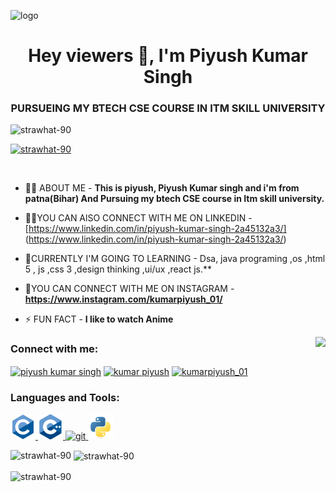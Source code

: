 ![logo](https://github.com/strawhat-90/strawhat-90/blob/main/PIYUSH%20KUMAR%20SINGH%20(1).png)   

<h1 align="center">Hey viewers 👋, I'm Piyush Kumar Singh</h1>  

<h3 align="center">PURSUEING MY BTECH CSE COURSE IN ITM SKILL UNIVERSITY</h3>  

<p align="left"> <img src="https://komarev.com/ghpvc/?username=strawhat-90&label=Profile%20views&color=0e75b6&style=flat" alt="strawhat-90" /> </p>  

<p align="left"> <a href="https://github.com/ryo-ma/github-profile-trophy"><img src="https://github-profile-trophy.vercel.app/?username=strawhat-90" alt="strawhat-90" /></a> </p>

<p align="left"> <a href="https://twitter.com/" target="blank"><img src="https://img.shields.io/twitter/follow/?logo=twitter&style=for-the-badge" alt="" /></a> </p> 


- 👱🏻 ABOUT ME - **This is piyush, Piyush Kumar singh and i'm from patna(Bihar) And Pursuing my btech CSE course in Itm skill university.**
  
- ✌🏻YOU CAN AlSO CONNECT WITH ME ON LINKEDIN - [https://www.linkedin.com/in/piyush-kumar-singh-2a45132a3/]  (https://www.linkedin.com/in/piyush-kumar-singh-2a45132a3/)

- 📄CURRENTLY I'M GOING TO LEARNING - Dsa, java programing ,os ,html 5 , js ,css 3 ,design thinking ,ui/ux ,react js.**
  
- 🤝YOU CAN CONNECT WITH ME ON INSTAGRAM - **https://www.instagram.com/kumarpiyush_01/**
    
- ⚡ FUN FACT - **I like to watch Anime**
    
<img  align="right" src="https://lh3.googleusercontent.com/drive-viewer/AEYmBYQbPXiop7HBoC4WO2xpfUXemA8FdsTGWNjfrH2_7mmGVboFsZiFbbJzuEjjpAXTx8pXtdRKBTymBWDwIP55B5Ep--jxrg=s2560"/>  

<h3 align="left">Connect with me:</h3>  

<p align="left"> 

<a href="https://linkedin.com/in/piyush kumar singh" target="blank"><img align="center" src="https://raw.githubusercontent.com/rahuldkjain/github-profile-readme-generator/master/src/images/icons/Social/linked-in-alt.svg" alt="piyush kumar singh" height="30" width="40" /></a>
<a href="https://fb.com/kumar piyush" target="blank"><img align="center" src="https://raw.githubusercontent.com/rahuldkjain/github-profile-readme-generator/master/src/images/icons/Social/facebook.svg" alt="kumar piyush" height="30" width="40" /></a>
<a href="https://instagram.com/kumarpiyush_01" target="blank"><img align="center" src="https://raw.githubusercontent.com/rahuldkjain/github-profile-readme-generator/master/src/images/icons/Social/instagram.svg" alt="kumarpiyush_01" height="30" width="40" /></a> 
</p>

<h3 align="left">Languages and Tools:</h3>
<p align="left"> <a href="https://www.cprogramming.com/" target="_blank" rel="noreferrer"> <img src="https://raw.githubusercontent.com/devicons/devicon/master/icons/c/c-original.svg" alt="c" width="40" height="40"/> </a> <a href="https://www.w3schools.com/cpp/" target="_blank" rel="noreferrer"> <img src="https://raw.githubusercontent.com/devicons/devicon/master/icons/cplusplus/cplusplus-original.svg" alt="cplusplus" width="40" height="40"/> </a> <a href="https://git-scm.com/" target="_blank" rel="noreferrer"> <img src="https://www.vectorlogo.zone/logos/git-scm/git-scm-icon.svg" alt="git" width="40" height="40"/> </a> <a href="https://www.python.org" target="_blank" rel="noreferrer"> <img src="https://raw.githubusercontent.com/devicons/devicon/master/icons/python/python-original.svg" alt="python" width="40" height="40"/> </a> </p>


<p><img align="left" src="https://github-readme-stats.vercel.app/api/top-langs?username=strawhat-90&show_icons=true&locale=en&layout=compact" alt="strawhat-90" /></p>

<p>&nbsp;<img align="center" src="https://github-readme-stats.vercel.app/api?username=strawhat-90&show_icons=true&locale=en" alt="strawhat-90" /></p>

<p><img align="center" src="https://github-readme-streak-stats.herokuapp.com/?user=strawhat-90&" alt="strawhat-90" /></p> 
